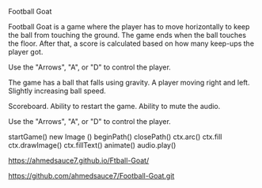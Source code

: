 <!-- Project Title -->
Football Goat 

<!-- Project Description -->
Football Goat is a game where the player has to move  horizontally to keep the ball from touching the ground. The game ends when the ball touches the floor. After that, a score is calculated based on how many keep-ups the player got.

<!-- How to play -->
Use the "Arrows", "A", or "D" to control the player. 

<!-- MVP -->
The game has a ball that falls using gravity.
A player moving right and left.
Slightly increasing ball speed.

<!-- Backlog -->
Scoreboard.
Ability to restart the game.
Ability to mute the audio.

<!-- How to play -->
Use the "Arrows", "A", or "D" to control the player. 

<!-- Data Structure -->
startGame()
new Image ()
beginPath()
closePath()
ctx.arc()
ctx.fill
ctx.drawImage()
ctx.fillText()
animate()
audio.play()

<!-- Links -->

<!-- Deployment -->
https://ahmedsauce7.github.io/Ftball-Goat/

<!-- Git -->
https://github.com/ahmedsauce7/Football-Goat.git

<!-- Slides -->
